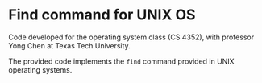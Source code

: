 # Find command for UNIX OS

Code developed for the operating system class (CS 4352), with professor Yong Chen at Texas Tech University.

The provided code implements the ```find``` command provided in UNIX operating systems.


